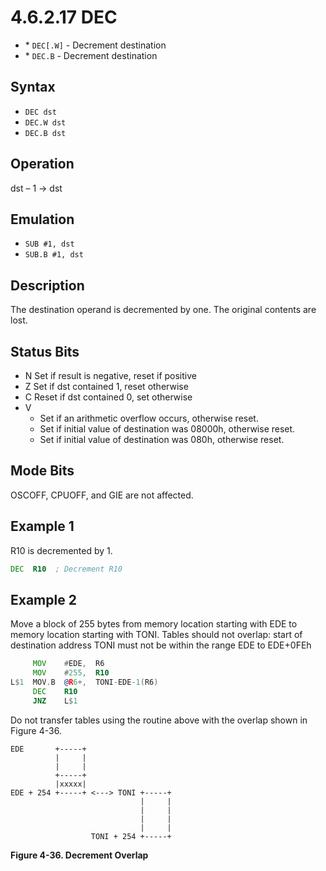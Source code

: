 # 4.6.2.17 DEC

- \* `DEC[.W]` - Decrement destination
- \* `DEC.B` - Decrement destination

## Syntax

- `DEC dst`
- `DEC.W dst`
- `DEC.B dst`

## Operation

dst – 1 → dst

## Emulation

- `SUB #1, dst`
- `SUB.B #1, dst`

## Description

The destination operand is decremented by one. The original contents are lost.

## Status Bits

- N Set if result is negative, reset if positive
- Z Set if dst contained 1, reset otherwise
- C Reset if dst contained 0, set otherwise
- V
  - Set if an arithmetic overflow occurs, otherwise reset.
  - Set if initial value of destination was 08000h, otherwise reset.
  - Set if initial value of destination was 080h, otherwise reset.

## Mode Bits

OSCOFF, CPUOFF, and GIE are not affected.

## Example 1

R10 is decremented by 1.

```asm
DEC  R10  ; Decrement R10
```

## Example 2

Move a block of 255 bytes from memory location starting with EDE to memory location starting with TONI.
Tables should not overlap: start of destination address TONI must not be within the range EDE to EDE+0FEh

```asm
     MOV    #EDE,  R6
     MOV    #255,  R10
L$1  MOV.B  @R6+,  TONI-EDE-1(R6)
     DEC    R10
     JNZ    L$1
```

Do not transfer tables using the routine above with the overlap shown in Figure 4-36.

<a id="figure-4-36"></a>

```text
EDE       +-----+
          |     |
          |     |
          +-----+
          |xxxxx|
EDE + 254 +-----+ <---> TONI +-----+
                             |     |
                             |     |
                             |     |
                             |     |
                  TONI + 254 +-----+
```

**Figure 4-36. Decrement Overlap**
